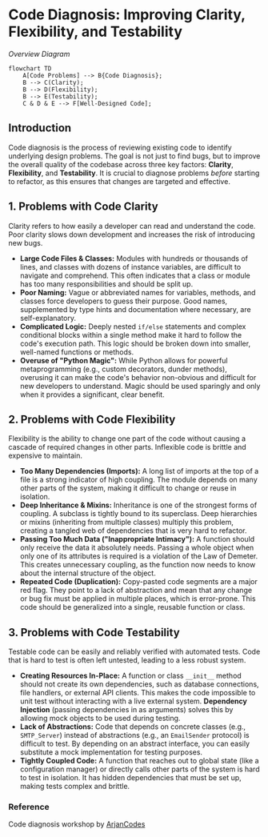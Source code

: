 # Code Diagnosis: Improving Clarity, Flexibility, and Testability

_Overview Diagram_

```mermaid
flowchart TD
    A[Code Problems] --> B{Code Diagnosis};
    B --> C(Clarity);
    B --> D(Flexibility);
    B --> E(Testability);
    C & D & E --> F[Well-Designed Code];
```

## Introduction

Code diagnosis is the process of reviewing existing code to identify underlying design problems. The goal is not just to find bugs, but to improve the overall quality of the codebase across three key factors: **Clarity**, **Flexibility**, and **Testability**. It is crucial to diagnose problems _before_ starting to refactor, as this ensures that changes are targeted and effective.

## 1. Problems with Code Clarity

Clarity refers to how easily a developer can read and understand the code. Poor clarity slows down development and increases the risk of introducing new bugs.

- **Large Code Files & Classes:** Modules with hundreds or thousands of lines, and classes with dozens of instance variables, are difficult to navigate and comprehend. This often indicates that a class or module has too many responsibilities and should be split up.
- **Poor Naming:** Vague or abbreviated names for variables, methods, and classes force developers to guess their purpose. Good names, supplemented by type hints and documentation where necessary, are self-explanatory.
- **Complicated Logic:** Deeply nested `if/else` statements and complex conditional blocks within a single method make it hard to follow the code's execution path. This logic should be broken down into smaller, well-named functions or methods.
- **Overuse of "Python Magic":** While Python allows for powerful metaprogramming (e.g., custom decorators, dunder methods), overusing it can make the code's behavior non-obvious and difficult for new developers to understand. Magic should be used sparingly and only when it provides a significant, clear benefit.

## 2. Problems with Code Flexibility

Flexibility is the ability to change one part of the code without causing a cascade of required changes in other parts. Inflexible code is brittle and expensive to maintain.

- **Too Many Dependencies (Imports):** A long list of imports at the top of a file is a strong indicator of high coupling. The module depends on many other parts of the system, making it difficult to change or reuse in isolation.
- **Deep Inheritance & Mixins:** Inheritance is one of the strongest forms of coupling. A subclass is tightly bound to its superclass. Deep hierarchies or mixins (inheriting from multiple classes) multiply this problem, creating a tangled web of dependencies that is very hard to refactor.
- **Passing Too Much Data ("Inappropriate Intimacy"):** A function should only receive the data it absolutely needs. Passing a whole object when only one of its attributes is required is a violation of the Law of Demeter. This creates unnecessary coupling, as the function now needs to know about the internal structure of the object.
- **Repeated Code (Duplication):** Copy-pasted code segments are a major red flag. They point to a lack of abstraction and mean that any change or bug fix must be applied in multiple places, which is error-prone. This code should be generalized into a single, reusable function or class.

## 3. Problems with Code Testability

Testable code can be easily and reliably verified with automated tests. Code that is hard to test is often left untested, leading to a less robust system.

- **Creating Resources In-Place:** A function or class `__init__` method should not create its own dependencies, such as database connections, file handlers, or external API clients. This makes the code impossible to unit test without interacting with a live external system. **Dependency Injection** (passing dependencies in as arguments) solves this by allowing mock objects to be used during testing.
- **Lack of Abstractions:** Code that depends on concrete classes (e.g., `SMTP_Server`) instead of abstractions (e.g., an `EmailSender` protocol) is difficult to test. By depending on an abstract interface, you can easily substitute a mock implementation for testing purposes.
- **Tightly Coupled Code:** A function that reaches out to global state (like a configuration manager) or directly calls other parts of the system is hard to test in isolation. It has hidden dependencies that must be set up, making tests complex and brittle.

### Reference

Code diagnosis workshop by [ArjanCodes](https://www.youtube.com/@ArjanCodes)
